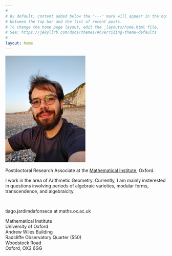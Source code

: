 ```yaml
---
#
# By default, content added below the "---" mark will appear in the home page
# between the top bar and the list of recent posts.
# To change the home page layout, edit the _layouts/home.html file.
# See: https://jekyllrb.com/docs/themes/#overriding-theme-defaults
#
layout: home
---
```


<img src="assets/pictures/dieppe.jpg" width="250" id="hp"/> 


Postdoctoral Research Associate at the [Mathematical Institute](https://www.maths.ox.ac.uk/), Oxford.

I work in the area of Arithmetic Geometry. Currently, I am mainly insterested in questions involving periods of algebraic varieties, modular forms, transcendence, and algebraicity.

<br>

<p>tiago.jardimdafonseca at maths.ox.ac.uk</p> 

Mathematical Institute <br>
University of Oxford <br>
Andrew Wiles Building <br>
Radcliffe Observatory Quarter (550) <br>
Woodstock Road <br>
Oxford, OX2 6GG <br>


